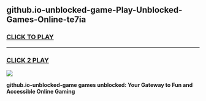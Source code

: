 
## github.io-unblocked-game-Play-Unblocked-Games-Online-te7ia
<h3>
<a href="https://premium76.site?title=github.io-unblocked-game&ref=25A">CLICK TO PLAY</a></h3>
<hr>

<h3>
<a href="https://premium76.site?title=github.io-unblocked-game&ref=25A">CLICK 2 PLAY</a>
  
</h3>

<a href="https://premium76.site?title=github.io-unblocked-game&ref=25A"><img src="https://clearcache.store/games.png"></a>


**github.io-unblocked-game games unblocked: Your Gateway to Fun and Accessible Online Gaming**
